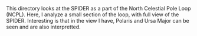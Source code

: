 This directory looks at the SPIDER as a part of the North Celestial Pole Loop (NCPL). Here, I analyze a small section of the loop, with full view of the SPIDER. Interesting is that in the view I have, Polaris and Ursa Major can be seen and are also interpretted.
